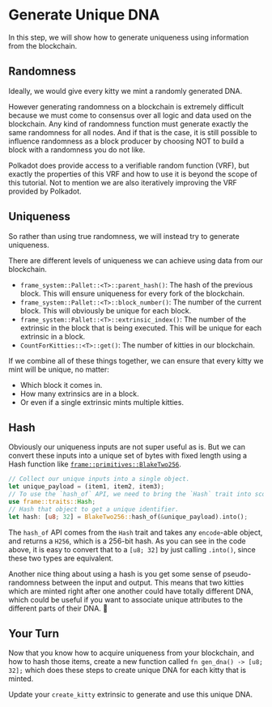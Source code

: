 # Generate Unique DNA

In this step, we will show how to generate uniqueness using information from the blockchain.

## Randomness

Ideally, we would give every kitty we mint a randomly generated DNA.

However generating randomness on a blockchain is extremely difficult because we must come to consensus over all logic and data used on the blockchain. Any kind of randomness function must generate exactly the same randomness for all nodes. And if that is the case, it is still possible to influence randomness as a block producer by choosing NOT to build a block with a randomness you do not like.

Polkadot does provide access to a verifiable random function (VRF), but exactly the properties of this VRF and how to use it is beyond the scope of this tutorial. Not to mention we are also iteratively improving the VRF provided by Polkadot.

## Uniqueness

So rather than using true randomness, we will instead try to generate uniqueness.

There are different levels of uniqueness we can achieve using data from our blockchain.

- `frame_system::Pallet::<T>::parent_hash()`: The hash of the previous block. This will ensure uniqueness for every fork of the blockchain.
- `frame_system::Pallet::<T>::block_number()`: The number of the current block. This will obviously be unique for each block.
- `frame_system::Pallet::<T>::extrinsic_index()`: The number of the extrinsic in the block that is being executed. This will be unique for each extrinsic in a block.
- `CountForKitties::<T>::get()`: The number of kitties in our blockchain.

If we combine all of these things together, we can ensure that every kitty we mint will be unique, no matter:

- Which block it comes in.
- How many extrinsics are in a block.
- Or even if a single extrinsic mints multiple kitties.

## Hash

Obviously our uniqueness inputs are not super useful as is. But we can convert these inputs into a unique set of bytes with fixed length using a Hash function like [`frame::primitives::BlakeTwo256`](https://docs.rs/polkadot-sdk-frame/0.7.0/polkadot_sdk_frame/primitives/struct.BlakeTwo256.html).

```rust
// Collect our unique inputs into a single object.
let unique_payload = (item1, item2, item3);
// To use the `hash_of` API, we need to bring the `Hash` trait into scope.
use frame::traits::Hash;
// Hash that object to get a unique identifier.
let hash: [u8; 32] = BlakeTwo256::hash_of(&unique_payload).into();
```

The `hash_of` API comes from the `Hash` trait and takes any `encode`-able object, and returns a `H256`, which is a 256-bit hash. As you can see in the code above, it is easy to convert that to a `[u8; 32]` by just calling `.into()`, since these two types are equivalent.

Another nice thing about using a hash is you get some sense of pseudo-randomness between the input and output. This means that two kitties which are minted right after one another could have totally different DNA, which could be useful if you want to associate unique attributes to the different parts of their DNA. 🤔

## Your Turn

Now that you know how to acquire uniqueness from your blockchain, and how to hash those items, create a new function called `fn gen_dna() -> [u8; 32];` which does these steps to create unique DNA for each kitty that is minted.

Update your `create_kitty` extrinsic to generate and use this unique DNA.
